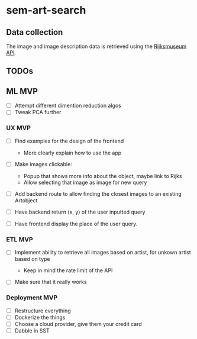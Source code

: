 # sem-art-search

## Data collection

The image and image description data is retrieved using the [Rijksmuseum API](https://data.rijksmuseum.nl/object-metadata/api/#collection-api).

## TODOs

## ML MVP
- [ ] Attempt different dimention reduction algos
- [ ] Tweak PCA further
### UX MVP

- [ ] Find examples for the design of the frontend
    - More clearly explain how to use the app

- [ ] Make images clickable:
    - Popup that shows more info about the object, maybe link to Rijks
    - Allow selecting that image as image for new query

- [ ] Add backend route to allow finding the closest images to an existing Artobject

- [ ] Have backend return (x, y) of the user inputted query

- [ ] Have frontend display the place of the user query.

### ETL MVP
- [ ] Implement ability to retrieve all images based on artist, for unkown artist based on type
    - Keep in mind the rate limit of the API

- [ ] Make sure that it really works

### Deployment MVP
- [ ] Restructure everything
- [ ] Dockerize the things
- [ ] Choose a cloud provider, give them your credit card
- [ ] Dabble in SST
